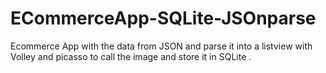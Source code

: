 # ECommerceApp-SQLite-JSOnparse
Ecommerce App with the data from JSON and parse it into a listview with Volley and picasso to call the image and store it in SQLite .
